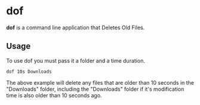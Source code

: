 # dof

**dof** is a command line application that Deletes Old Files.

## Usage

To use dof you must pass it a folder and a time duration.

````
dof 10s Downloads
````
The above example will delete any files that are older than 10 seconds in the "Downloads" folder, including the "Downloads" folder if it's modification time is also older than 10 seconds ago.
